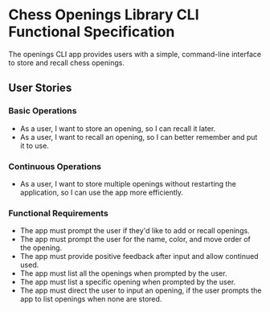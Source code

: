 # Chess Openings Library CLI Functional Specification
The openings CLI app provides users with a simple, command-line interface to store and recall chess openings. 

## User Stories

### Basic Operations
- As a user, I want to store an opening, so I can recall it later.
- As a user, I want to recall an opening, so I can better remember and put it to use.

### Continuous Operations
- As a user, I want to store multiple openings without restarting the application, so I can use the app more efficiently. 

### Functional Requirements
- The app must prompt the user if they'd like to add or recall openings. 
- The app must prompt the user for the name, color, and move order of the opening.
- The app must provide positive feedback after input and allow continued used.
- The app must list all the openings when prompted by the user. 
- The app must list a specific opening when prompted by the user. 
- The app must direct the user to input an opening, if the user prompts the app to list openings when none are stored. 
